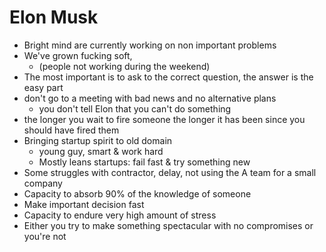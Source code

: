 # Elon Musk

* Bright mind are currently working on non important problems
* We've grown fucking soft,
  * \(people not working during the weekend\)
* The most important is to ask to the correct question, the answer is the easy part
* don't go to a meeting with bad news and no alternative plans
  * you don't tell Elon that you can't do something
* the longer you wait to fire someone the longer it has been since you should have fired them
* Bringing startup spirit to old domain
  * young guy, smart & work hard
  * Mostly leans startups: fail fast & try something new
* Some struggles with contractor, delay, not using the A team for a small company
* Capacity to absorb 90% of the knowledge of someone
* Make important decision fast
* Capacity to endure very high amount of stress 
* Either you try to make something spectacular with no compromises or you're not

